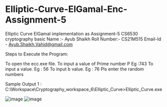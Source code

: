 # Elliptic-Curve-ElGamal-Enc-Assignment-5
Elliptic Curve ElGamal implementation as Assignment-5 CS6530 cryptography basic
Name :- Ayub Shaikh Roll Number:- CS21M515
Email-Id - Ayub.Shaikh.Vahid@gmail.com

Steps to Execute the Program:

To open the ecc.exe file.
To input a value of Prime number P Eg :743
To input a value. Eg : 56
To input b value. Eg : 76
Pls enter the random numbers

Sample Output 1 :
C:\Workspace\Cryptography_workspace_6\Elliptic_Curve>Elliptic_Curve.exe

![image](https://user-images.githubusercontent.com/94394753/145304829-e0ef1873-69c6-4bc1-9b20-cee578345aea.png)
![image](https://user-images.githubusercontent.com/94394753/145304862-24eb8844-b9c0-4ef4-9146-7843286b65ca.png)
